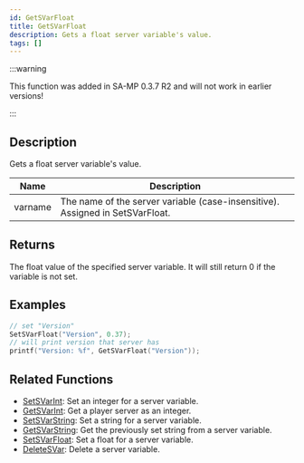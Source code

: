 ```yaml
---
id: GetSVarFloat
title: GetSVarFloat
description: Gets a float server variable's value.
tags: []
---
```


:::warning

This function was added in SA-MP 0.3.7 R2 and will not work in earlier versions!

:::

## Description

Gets a float server variable's value.

| Name    | Description                                                                   |
| ------- | ----------------------------------------------------------------------------- |
| varname | The name of the server variable (case-insensitive). Assigned in SetSVarFloat. |

## Returns

The float value of the specified server variable. It will still return 0 if the variable is not set.

## Examples

```c
// set "Version"
SetSVarFloat("Version", 0.37);
// will print version that server has
printf("Version: %f", GetSVarFloat("Version"));
```

## Related Functions

- [SetSVarInt](../functions/SetSVarInt.md): Set an integer for a server variable.
- [GetSVarInt](../functions/GetSVarInt.md): Get a player server as an integer.
- [SetSVarString](../functions/SetSVarString.md): Set a string for a server variable.
- [GetSVarString](../functions/GetSVarString.md): Get the previously set string from a server variable.
- [SetSVarFloat](../functions/SetSVarFloat.md): Set a float for a server variable.
- [DeleteSVar](../functions/DeleteSVar.md): Delete a server variable.
